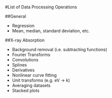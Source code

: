 #List of Data Processing Operations

##General
+ Regression
+ Mean, median, standard deviation, etc.


##X-ray Absorption
+ Background removal (i.e. subtracting functions)
+ Fourier Transforms
+ Convolutions
+ Splines
+ Derivatives
+ Nonlinear curve fitting
+ Unit transforms (e.g. eV -> k)
+ Averaging datasets
+ Stacked plots





